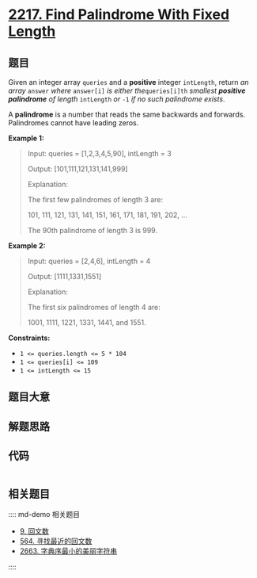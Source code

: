 # [2217. Find Palindrome With Fixed Length](https://leetcode.com/problems/find-palindrome-with-fixed-length/)

## 题目

Given an integer array `queries` and a **positive** integer `intLength`,
return _an array_ `answer` _where_ `answer[i]` _is either the_`queries[i]th`
_smallest **positive palindrome** of length_ `intLength` _or_ `-1` _if no such
palindrome exists_.

A **palindrome** is a number that reads the same backwards and forwards.
Palindromes cannot have leading zeros.



**Example 1:**

> Input: queries = [1,2,3,4,5,90], intLength = 3
> 
> Output: [101,111,121,131,141,999]
> 
> Explanation:
> 
> The first few palindromes of length 3 are:
> 
> 101, 111, 121, 131, 141, 151, 161, 171, 181, 191, 202, ...
> 
> The 90th palindrome of length 3 is 999.

**Example 2:**

> Input: queries = [2,4,6], intLength = 4
> 
> Output: [1111,1331,1551]
> 
> Explanation:
> 
> The first six palindromes of length 4 are:
> 
> 1001, 1111, 1221, 1331, 1441, and 1551.

**Constraints:**

  * `1 <= queries.length <= 5 * 104`
  * `1 <= queries[i] <= 109`
  * `1 <= intLength <= 15`


## 题目大意

## 解题思路

## 代码

```javascript

```

## 相关题目

:::: md-demo 相关题目
- [9. 回文数](./0009.md)
- [564. 寻找最近的回文数](https://leetcode.com/problems/find-the-closest-palindrome)
- [2663. 字典序最小的美丽字符串](https://leetcode.com/problems/lexicographically-smallest-beautiful-string)

::::
